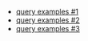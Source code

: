 - [query examples #1](https://docs.google.com/document/d/1bj17qR9eebUXhCu-6uKxl9qBj6cy4oRAE3KMSVXRkVc/edit?usp=sharing)
- [query examples #2](https://docs.google.com/document/d/1g6vKvBP6-i5l7I6MJvsXa3P7C0u2jXzs9HBgMxM3mv4/edit?usp=sharing)
- [query examples #3](https://docs.google.com/document/d/1as6JOiq7WvLr5QEjND358ml7wTe3C6k5h1y2MCq6oOk/edit?usp=sharing)

